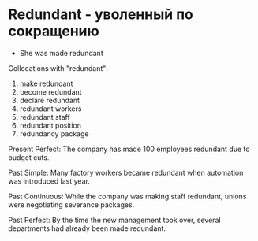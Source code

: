# Redundant - уволенный по сокращению

- She was made redundant

Collocations with "redundant":

1. make redundant
2. become redundant
3. declare redundant
4. redundant workers
5. redundant staff
6. redundant position
7. redundancy package

Present Perfect: The company has made 100 employees redundant due to budget cuts.

Past Simple: Many factory workers became redundant when automation was introduced last year.

Past Continuous: While the company was making staff redundant, unions were negotiating severance packages.

Past Perfect: By the time the new management took over, several departments had already been made redundant.
